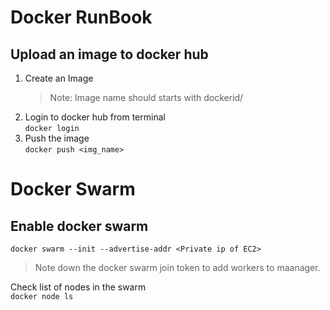 # Docker RunBook
## Upload an image to docker hub
1. Create an Image
   > Note: Image name should starts with dockerid/  
2. Login to docker hub from terminal  
   `docker login`
3. Push the image  
   `docker push <img_name>`  
# Docker Swarm
## Enable docker swarm
`docker swarm --init --advertise-addr <Private ip of EC2>`

> Note down the docker swarm join token to add workers to maanager.

Check list of nodes in the swarm  
`docker node ls`
